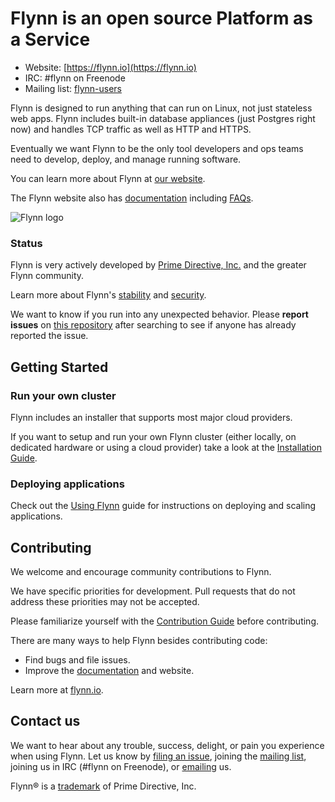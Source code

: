 # Flynn is an open source Platform as a Service

- Website: [https://flynn.io](https://flynn.io)
- IRC: #flynn on Freenode
- Mailing list: [flynn-users](https://groups.google.com/d/forum/flynn-users)

Flynn is designed to run anything that can run on Linux, not just stateless web
apps. Flynn includes built-in database appliances (just Postgres right now) and
handles TCP traffic as well as HTTP and HTTPS.

Eventually we want Flynn to be the only tool developers and ops teams need to
develop, deploy, and manage running software.

You can learn more about Flynn at [our website](https://flynn.io).

The Flynn website also has [documentation](https://flynn.io/docs) including
[FAQs](https://flynn.io/docs/faq).

![Flynn logo](https://flynn.io/images/flynn-acaf9509.svg)

### Status

Flynn is very actively developed by [Prime Directive, Inc.](https://flynn.io)
and the greater Flynn community.

Learn more about Flynn's [stability](https://flynn.io/docs/stability) and [security](https://flynn.io/docs/security).

We want to know if you run into any unexpected behavior. Please **report
issues** on [this repository](https://github.com/flynn/flynn/issues) after
searching to see if anyone has already reported the issue.

## Getting Started

### Run your own cluster

Flynn includes an installer that supports most major cloud providers.

If you want to setup and run your own Flynn cluster (either locally, on
dedicated hardware or using a cloud provider) take a look at the [Installation
Guide](https://flynn.io/docs/installation).

### Deploying applications

Check out the [Using Flynn](https://flynn.io/docs) guide for instructions on
deploying and scaling applications.

## Contributing

We welcome and encourage community contributions to Flynn.

We have specific priorities for development. Pull requests that do not address
these priorities may not be accepted.

Please familiarize yourself with the [Contribution
Guide](https://flynn.io/docs/contributing) before contributing.

There are many ways to help Flynn besides contributing code:

- Find bugs and file issues.
- Improve the [documentation](https://flynn.io/docs) and website.

Learn more at [flynn.io](https://flynn.io).

## Contact us

We want to hear about any trouble, success, delight, or pain you experience when
using Flynn. Let us know by [filing an
issue](https://github.com/flynn/flynn/issues), joining the [mailing
list](https://groups.google.com/d/forum/flynn-users), joining us in IRC (#flynn
on Freenode), or [emailing](mailto:contact@flynn.io) us.

Flynn® is a [trademark](https://flynn.io/docs/trademark-guidelines) of Prime
Directive, Inc.
